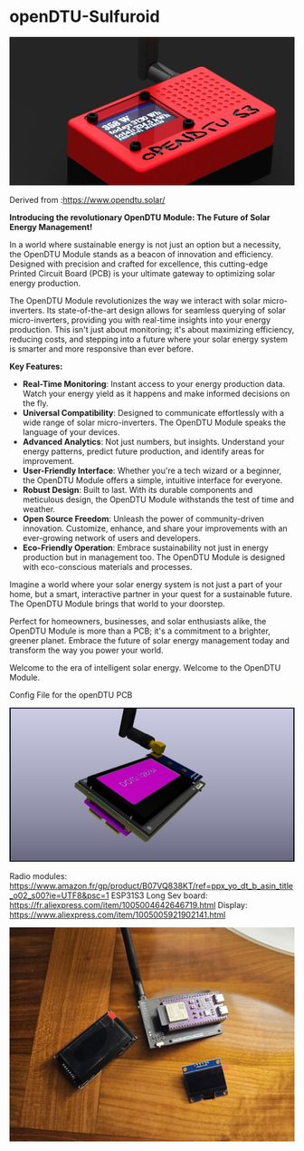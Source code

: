# openDTU-Sulfuroid

<img src="https://github.com/ccadic/openDTU-Sulfuroid/blob/main/finalbox2.JPG">

Derived from :https://www.opendtu.solar/ 

**Introducing the revolutionary OpenDTU Module: The Future of Solar Energy Management!**

In a world where sustainable energy is not just an option but a necessity, the OpenDTU Module stands as a beacon of innovation and efficiency. Designed with precision and crafted for excellence, this cutting-edge Printed Circuit Board (PCB) is your ultimate gateway to optimizing solar energy production.

The OpenDTU Module revolutionizes the way we interact with solar micro-inverters. Its state-of-the-art design allows for seamless querying of solar micro-inverters, providing you with real-time insights into your energy production. This isn't just about monitoring; it's about maximizing efficiency, reducing costs, and stepping into a future where your solar energy system is smarter and more responsive than ever before.

**Key Features:**

- **Real-Time Monitoring**: Instant access to your energy production data. Watch your energy yield as it happens and make informed decisions on the fly.
- **Universal Compatibility**: Designed to communicate effortlessly with a wide range of solar micro-inverters. The OpenDTU Module speaks the language of your devices.
- **Advanced Analytics**: Not just numbers, but insights. Understand your energy patterns, predict future production, and identify areas for improvement.
- **User-Friendly Interface**: Whether you're a tech wizard or a beginner, the OpenDTU Module offers a simple, intuitive interface for everyone.
- **Robust Design**: Built to last. With its durable components and meticulous design, the OpenDTU Module withstands the test of time and weather.
- **Open Source Freedom**: Unleash the power of community-driven innovation. Customize, enhance, and share your improvements with an ever-growing network of users and developers.
- **Eco-Friendly Operation**: Embrace sustainability not just in energy production but in management too. The OpenDTU Module is designed with eco-conscious materials and processes.

Imagine a world where your solar energy system is not just a part of your home, but a smart, interactive partner in your quest for a sustainable future. The OpenDTU Module brings that world to your doorstep.

Perfect for homeowners, businesses, and solar enthusiasts alike, the OpenDTU Module is more than a PCB; it's a commitment to a brighter, greener planet. Embrace the future of solar energy management today and transform the way you power your world.

Welcome to the era of intelligent solar energy. Welcome to the OpenDTU Module.


Config File for the openDTU PCB

<img src="https://github.com/ccadic/openDTU-Sulfuroid/blob/main/openDTU4.jpg">

Radio modules: https://www.amazon.fr/gp/product/B07VQ838KT/ref=ppx_yo_dt_b_asin_title_o02_s00?ie=UTF8&psc=1
ESP31S3 Long Sev board: https://fr.aliexpress.com/item/1005004642646719.html
Display: https://www.aliexpress.com/item/1005005921902141.html

<img src="https://github.com/ccadic/openDTU-Sulfuroid/blob/main/GHHxNGZXoAA5T4M.jpg">



